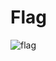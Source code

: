 # Flag

![flag](https://pngimg.com/uploads/flags/flags_PNG14697.png)

<!-- fake{this_is_not_the_real_flag_do_not_submit} -->
